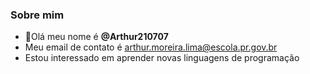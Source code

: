 ### Sobre mim

- :clap:Olá meu nome é **@Arthur210707**
- Meu email de contato é arthur.moreira.lima@escola.pr.gov.br
- Estou interessado em aprender novas linguagens de programação


